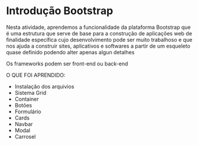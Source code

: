 # Introdução Bootstrap

Nesta atividade, aprendemos a funcionalidade da plataforma Bootstrap que é uma estrutura que serve de base para a construção de aplicações web de finalidade específica cujo desenvolvimento pode ser muito trabalhoso e que nos ajuda a construir sites, aplicativos e softwares a partir de um esqueleto quase definido podendo alter apenas algun detalhes 

Os frameworks podem ser front-end ou back-end

 O QUE FOI APRENDIDO:

 - Instalação dos arquivios
 - Sistema Grid
 - Container
 - Botões
 - Formulário
 - Cards
 - Navbar
 - Modal
 - Carrosel
